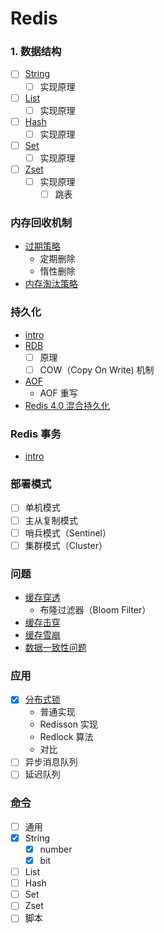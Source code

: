 # Redis

### 1. 数据结构
- [ ] [String](/docs/数据类型/String.md)
    - [ ] 实现原理
- [ ] [List](/docs/数据类型/List.md)
    - [ ] 实现原理
- [ ] [Hash](/docs/数据类型/Hash.md)
    - [ ] 实现原理
- [ ] [Set](/docs/数据类型/Set.md)
    - [ ] 实现原理
- [ ] [Zset](/docs/数据类型/Zset.md)
    - [ ] 实现原理
        - [ ] 跳表

### 内存回收机制
- [过期策略](/docs/内存回收机制/README.md)
    - 定期删除
    - 惰性删除
- [内存淘汰策略](/docs/内存回收机制/README.md)

### 持久化
- [intro](/docs/持久化/README.md)
- [RDB](/docs/持久化/RDB.md)
    - [ ] 原理
    - [ ] COW（Copy On Write) 机制
- [AOF](/docs/持久化/AOF.md)
    - AOF 重写
- [Redis 4.0 混合持久化](/docs/持久化/README.md)

### Redis 事务
- [intro](/docs/事务/README.md)

### 部署模式
- [ ] 单机模式
- [ ] 主从复制模式
- [ ] 哨兵模式（Sentinel）
- [ ] 集群模式（Cluster）

### 问题
- [缓存穿透](/docs/问题/README.md#缓存穿透)
    - 布隆过滤器（Bloom Filter）
- [缓存击穿](/docs/问题/README.md#缓存击穿)
- [缓存雪崩](/docs/问题/README.md#缓存雪崩)
- [数据一致性问题](/docs/问题/README.md#数据一致性问题)

### 应用
- [x] [分布式锁](/docs/应用/分布式锁.md)
    - 普通实现
    - Redisson 实现
    - Redlock 算法
    - 对比
- [ ] 异步消息队列
- [ ] 延迟队列

### [命令](./命令/README.md)

- [ ] 通用
- [x] String
    - [x] number
    - [x] bit
- [ ] List
- [ ] Hash
- [ ] Set
- [ ] Zset
- [ ] 脚本
